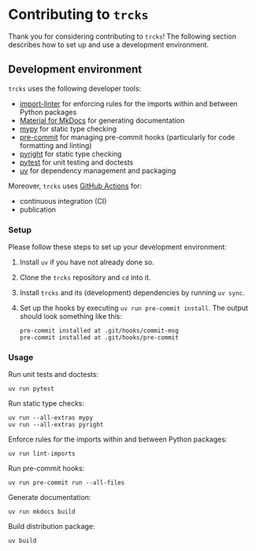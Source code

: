 # Contributing to `trcks`

Thank you for considering contributing to `trcks`!
The following section describes how to set up and use a development environment.

## Development environment

`trcks` uses the following developer tools:

- [import-linter](https://import-linter.readthedocs.io)
  for enforcing rules for the imports within and between Python packages
- [Material for MkDocs](https://squidfunk.github.io/mkdocs-material/)
  for generating documentation
- [mypy](https://mypy.readthedocs.io) for static type checking
- [pre-commit](https://pre-commit.com) for managing pre-commit hooks
  (particularly for code formatting and linting)
- [pyright](https://microsoft.github.io/pyright/) for static type checking
- [pytest](https://pytest.org) for unit testing and doctests
- [uv](https://docs.astral.sh/uv/) for dependency management and packaging

Moreover, `trcks` uses [GitHub Actions](https://github.com/features/actions) for:

- continuous integration (CI)
- publication

### Setup

Please follow these steps to set up your development environment:

1. Install `uv` if you have not already done so.
2. Clone the `trcks` repository and `cd` into it.
3. Install `trcks` and its (development) dependencies by running `uv sync`.
4. Set up the hooks by executing `uv run pre-commit install`.
   The output should look something like this:

   ```plain
   pre-commit installed at .git/hooks/commit-msg
   pre-commit installed at .git/hooks/pre-commit
   ```

### Usage

Run unit tests and doctests:

```shell
uv run pytest
```

Run static type checks:

```shell
uv run --all-extras mypy
uv run --all-extras pyright
```

Enforce rules for the imports within and between Python packages:

```shell
uv run lint-imports
```

Run pre-commit hooks:

```shell
uv run pre-commit run --all-files
```

Generate documentation:

```shell
uv run mkdocs build
```

Build distribution package:

```shell
uv build
```
